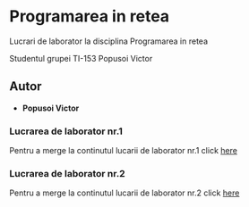 # Programarea in retea
Lucrari de laborator la disciplina Programarea in retea

Studentul grupei TI-153 Popusoi Victor

## Autor

* **Popusoi Victor** 

### Lucrarea de laborator nr.1

Pentru a merge la continutul lucarii de laborator nr.1 click [here](https://github.com/PopusoiVictor/PR/tree/master/Laborator%201)

### Lucrarea de laborator nr.2

Pentru a merge la continutul lucarii de laborator nr.2 click [here](https://github.com/PopusoiVictor/PR/tree/master/Laborator%202)
